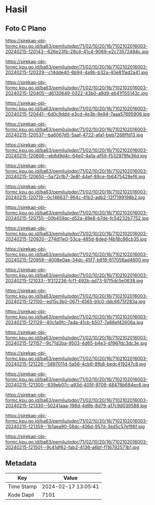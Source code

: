 # Hasil

## Foto C Plano

https://sirekap-obj-formc.kpu.go.id/ba63/pemilu/pdpr/71/02/10/20/16/7102102016003-20240215-120143--626e23fb-28c4-41c4-9069-e2c73572484c.jpg

https://sirekap-obj-formc.kpu.go.id/ba63/pemilu/pdpr/71/02/10/20/16/7102102016003-20240215-120229--c14dde40-6b94-4a9b-b32a-40e81fad2a41.jpg

https://sirekap-obj-formc.kpu.go.id/ba63/pemilu/pdpr/71/02/10/20/16/7102102016003-20240215-120405--d6130649-0322-43b0-a9d9-eb41f155143c.jpg

https://sirekap-obj-formc.kpu.go.id/ba63/pemilu/pdpr/71/02/10/20/16/7102102016003-20240215-120441--6d0c9ddd-e3cd-4e3b-9e94-7aaa57695906.jpg

https://sirekap-obj-formc.kpu.go.id/ba63/pemilu/pdpr/71/02/10/20/16/7102102016003-20240215-120537--ba6067d5-5aaf-4722-afa1-beb7268ffd13.jpg

https://sirekap-obj-formc.kpu.go.id/ba63/pemilu/pdpr/71/02/10/20/16/7102102016003-20240215-120606--eb8d9d4c-64e0-4a1a-af59-f532979fe36d.jpg

https://sirekap-obj-formc.kpu.go.id/ba63/pemilu/pdpr/71/02/10/20/16/7102102016003-20240215-120650--5a72cfb7-3e8f-44ef-89ce-fb6475428ef6.jpg

https://sirekap-obj-formc.kpu.go.id/ba63/pemilu/pdpr/71/02/10/20/16/7102102016003-20240215-120719--0c146637-964c-41b3-adb2-12f7199198b2.jpg

https://sirekap-obj-formc.kpu.go.id/ba63/pemilu/pdpr/71/02/10/20/16/7102102016003-20240215-120755--00b459ac-d52a-49e8-b7de-fc5d232b7752.jpg

https://sirekap-obj-formc.kpu.go.id/ba63/pemilu/pdpr/71/02/10/20/16/7102102016003-20240215-120920--274d11e0-53ca-485d-8ded-f4b18c86cb35.jpg

https://sirekap-obj-formc.kpu.go.id/ba63/pemilu/pdpr/71/02/10/20/16/7102102016003-20240215-120958--4008e0ae-34dc-45f7-b918-617056ad4600.jpg

https://sirekap-obj-formc.kpu.go.id/ba63/pemilu/pdpr/71/02/10/20/16/7102102016003-20240215-121033--1f312236-fcf1-492b-ad73-97f5dc5e0638.jpg

https://sirekap-obj-formc.kpu.go.id/ba63/pemilu/pdpr/71/02/10/20/16/7102102016003-20240215-121100--ed15c3b0-0671-4565-b1c0-ddc6675f283a.jpg

https://sirekap-obj-formc.kpu.go.id/ba63/pemilu/pdpr/71/02/10/20/16/7102102016003-20240215-121129--40c1a9fc-7ada-41cb-b507-7a66ef42606a.jpg

https://sirekap-obj-formc.kpu.go.id/ba63/pemilu/pdpr/71/02/10/20/16/7102102016003-20240215-121157--9c71d2ba-9503-4d65-b4e3-d1967dc3dc3e.jpg

https://sirekap-obj-formc.kpu.go.id/ba63/pemilu/pdpr/71/02/10/20/16/7102102016003-20240215-121226--5897011d-5a56-4cb6-8fb8-bedc419247c8.jpg

https://sirekap-obj-formc.kpu.go.id/ba63/pemilu/pdpr/71/02/10/20/16/7102102016003-20240215-121300--839eb07c-a93d-405f-9706-48478b684ec6.jpg

https://sirekap-obj-formc.kpu.go.id/ba63/pemilu/pdpr/71/02/10/20/16/7102102016003-20240215-121330--50241aaa-198d-4d9b-8d79-a17c9d039588.jpg

https://sirekap-obj-formc.kpu.go.id/ba63/pemilu/pdpr/71/02/10/20/16/7102102016003-20240215-121359--1b1aea90-58dc-406d-957d-3ed5c57ef96f.jpg

https://sirekap-obj-formc.kpu.go.id/ba63/pemilu/pdpr/71/02/10/20/16/7102102016003-20240215-121501--9c41df62-fab2-4136-a6bf-f116792571b1.jpg


## Metadata

| Key        | Value               |
| ---------- | ------------------- |
| Time Stamp | 2024-02-17 13:05:41 |
| Kode Dapil | 7101                |



